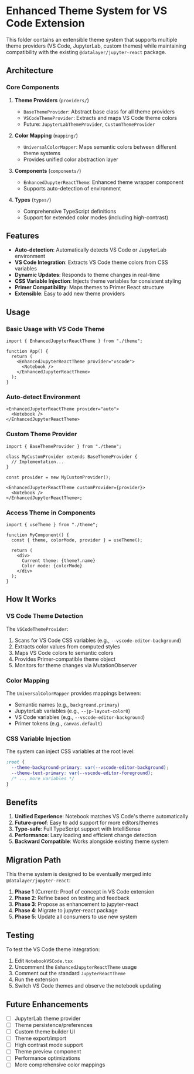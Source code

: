 # Enhanced Theme System for VS Code Extension

This folder contains an extensible theme system that supports multiple theme providers (VS Code, JupyterLab, custom themes) while maintaining compatibility with the existing `@datalayer/jupyter-react` package.

## Architecture

### Core Components

1. **Theme Providers** (`providers/`)
   - `BaseThemeProvider`: Abstract base class for all theme providers
   - `VSCodeThemeProvider`: Extracts and maps VS Code theme colors
   - Future: `JupyterLabThemeProvider`, `CustomThemeProvider`

2. **Color Mapping** (`mapping/`)
   - `UniversalColorMapper`: Maps semantic colors between different theme systems
   - Provides unified color abstraction layer

3. **Components** (`components/`)
   - `EnhancedJupyterReactTheme`: Enhanced theme wrapper component
   - Supports auto-detection of environment

4. **Types** (`types/`)
   - Comprehensive TypeScript definitions
   - Support for extended color modes (including high-contrast)

## Features

- **Auto-detection**: Automatically detects VS Code or JupyterLab environment
- **VS Code Integration**: Extracts VS Code theme colors from CSS variables
- **Dynamic Updates**: Responds to theme changes in real-time
- **CSS Variable Injection**: Injects theme variables for consistent styling
- **Primer Compatibility**: Maps themes to Primer React structure
- **Extensible**: Easy to add new theme providers

## Usage

### Basic Usage with VS Code Theme

```tsx
import { EnhancedJupyterReactTheme } from "./theme";

function App() {
  return (
    <EnhancedJupyterReactTheme provider="vscode">
      <Notebook />
    </EnhancedJupyterReactTheme>
  );
}
```

### Auto-detect Environment

```tsx
<EnhancedJupyterReactTheme provider="auto">
  <Notebook />
</EnhancedJupyterReactTheme>
```

### Custom Theme Provider

```tsx
import { BaseThemeProvider } from "./theme";

class MyCustomProvider extends BaseThemeProvider {
  // Implementation...
}

const provider = new MyCustomProvider();

<EnhancedJupyterReactTheme customProvider={provider}>
  <Notebook />
</EnhancedJupyterReactTheme>;
```

### Access Theme in Components

```tsx
import { useTheme } from "./theme";

function MyComponent() {
  const { theme, colorMode, provider } = useTheme();

  return (
    <div>
      Current theme: {theme?.name}
      Color mode: {colorMode}
    </div>
  );
}
```

## How It Works

### VS Code Theme Detection

The `VSCodeThemeProvider`:

1. Scans for VS Code CSS variables (e.g., `--vscode-editor-background`)
2. Extracts color values from computed styles
3. Maps VS Code colors to semantic colors
4. Provides Primer-compatible theme object
5. Monitors for theme changes via MutationObserver

### Color Mapping

The `UniversalColorMapper` provides mappings between:

- Semantic names (e.g., `background.primary`)
- JupyterLab variables (e.g., `--jp-layout-color0`)
- VS Code variables (e.g., `--vscode-editor-background`)
- Primer tokens (e.g., `canvas.default`)

### CSS Variable Injection

The system can inject CSS variables at the root level:

```css
:root {
  --theme-background-primary: var(--vscode-editor-background);
  --theme-text-primary: var(--vscode-editor-foreground);
  /* ... more variables */
}
```

## Benefits

1. **Unified Experience**: Notebook matches VS Code's theme automatically
2. **Future-proof**: Easy to add support for more editors/themes
3. **Type-safe**: Full TypeScript support with IntelliSense
4. **Performance**: Lazy loading and efficient change detection
5. **Backward Compatible**: Works alongside existing theme system

## Migration Path

This theme system is designed to be eventually merged into `@datalayer/jupyter-react`:

1. **Phase 1** (Current): Proof of concept in VS Code extension
2. **Phase 2**: Refine based on testing and feedback
3. **Phase 3**: Propose as enhancement to jupyter-react
4. **Phase 4**: Migrate to jupyter-react package
5. **Phase 5**: Update all consumers to use new system

## Testing

To test the VS Code theme integration:

1. Edit `NotebookVSCode.tsx`
2. Uncomment the `EnhancedJupyterReactTheme` usage
3. Comment out the standard `JupyterReactTheme`
4. Run the extension
5. Switch VS Code themes and observe the notebook updating

## Future Enhancements

- [ ] JupyterLab theme provider
- [ ] Theme persistence/preferences
- [ ] Custom theme builder UI
- [ ] Theme export/import
- [ ] High contrast mode support
- [ ] Theme preview component
- [ ] Performance optimizations
- [ ] More comprehensive color mappings
